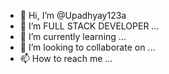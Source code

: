 - 👋 Hi, I’m @Upadhyay123a
- 👀 I’m FULL STACK DEVELOPER
...
- 🌱 I’m currently learning ...
- 💞️ I’m looking to collaborate on ...
- 📫 How to reach me ...

<!---
Upadhyay123a/Upadhyay123a is a ✨ special ✨ repository because its `README.md` (this file) appears on your GitHub profile.
You can click the Preview link to take a look at your changes.
--->
